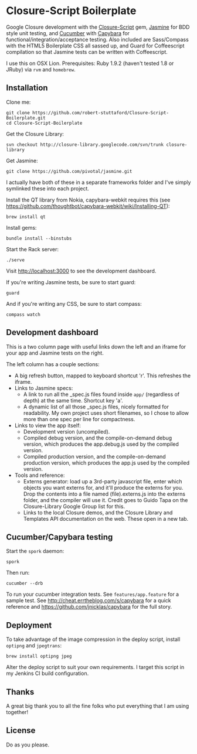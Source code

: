 # Closure-Script Boilerplate

Google Closure development with the [Closure-Script](https://github.com/dturnbull/closure-script) gem, [Jasmine](https://github.com/pivotal/jasmine) for BDD style unit testing, and [Cucumber](http://cukes.info/) with [Capybara](https://github.com/jnicklas/capybara) for functional/integration/acceptance testing. Also included are Sass/Compass with the HTML5 Boilerplate CSS all sassed up, and Guard for Coffeescript compilation so that Jasmine tests can be written with Coffeescript.

I use this on OSX Lion. Prerequisites: Ruby 1.9.2 (haven't tested 1.8 or JRuby) via `rvm` and `homebrew`.

## Installation

Clone me:

	git clone https://github.com/robert-stuttaford/Closure-Script-Boilerplate.git
	cd Closure-Script-Boilerplate

Get the Closure Library:

    svn checkout http://closure-library.googlecode.com/svn/trunk closure-library
    
Get Jasmine:

    git clone https://github.com/pivotal/jasmine.git

I actually have both of these in a separate frameworks folder and I've simply symlinked these into each project.

Install the QT library from Nokia, capybara-webkit requires this (see <https://github.com/thoughtbot/capybara-webkit/wiki/Installing-QT>):

	brew install qt

Install gems:

    bundle install --binstubs

Start the Rack server:

	./serve

Visit <http://localhost:3000> to see the development dashboard.

If you're writing Jasmine tests, be sure to start guard:

	guard

And if you're writing any CSS, be sure to start compass:

	compass watch

## Development dashboard

This is a two column page with useful links down the left and an iframe for your app and Jasmine tests on the right.

The left column has a couple sections:

* A big refresh button, mapped to keyboard shortcut 'r'. This refreshes the iframe.
* Links to Jasmine specs:
	* A link to run all the _spec.js files found inside `app/` (regardless of depth) at the same time. Shortcut key 'a'.
	* A dynamic list of all those _spec.js files, nicely formatted for readability. My own project uses short filenames, so I chose to allow more than one spec per line for compactness.
* Links to view the app itself:
	* Development version (uncompiled).
	* Compiled debug version, and the compile-on-demand debug version, which produces the app.debug.js used by the compiled version.
	* Compiled production version, and the compile-on-demand production version, which produces the app.js used by the compiled version.
* Tools and reference:
	* Externs generator: load up a 3rd-party javascript file, enter which objects you want externs for, and it'll produce the externs for you. Drop the contents into a file named (file).externs.js into the externs folder, and the compiler will use it. Credit goes to Guido Tapa on the Closure-Library Google Group list for this.
	* Links to the local Closure demos, and the Closure Library and Templates API documentation on the web. These open in a new tab.

## Cucumber/Capybara testing

Start the `spork` daemon:

	spork

Then run: 
	
	cucumber --drb

To run your cucumber integration tests. See `features/app.feature` for a sample test. See <http://cheat.errtheblog.com/s/capybara> for a quick reference and <https://github.com/jnicklas/capybara> for the full story.

## Deployment

To take advantage of the image compression in the deploy script, install `optipng` and `jpegtrans`:

	brew install optipng jpeg

Alter the deploy script to suit your own requirements. I target this script in my Jenkins CI build configuration.

## Thanks

A great big thank you to all the fine folks who put everything that I am using together!

## License

Do as you please.